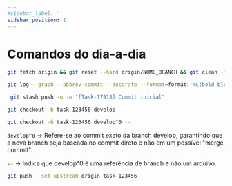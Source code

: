 ```yaml
---
#sidebar_label: ''
sidebar_position: 1
---
```


# Comandos do dia-a-dia

```bash title="Limpa a working tree e resincroniza o projeto com o remote."
git fetch origin && git reset --hard origin/NOME_BRANCH && git clean -f -d
```

```bash title="Mostra um Git graph com os ramos de branch"
git log --graph --abbrev-commit --decorate --format=format:'%C(bold blue)%h%C(reset) - %C(bold green)(%ar)%C(reset) %C(white)%s%C(reset) %C(dim white)- %an%C(reset)%C(bold yellow)%d%C(reset)' --all
```

```bash title="Salva as modificações locais e novos arquivos untracked para o Stash."
 git stash push -u -m "[Task-17918] Commit inicial"
```

```bash title="Criar branch baseada na develop"  
git checkout -b task-123456 develop
```

```bash title="Criar branch baseada na develop - sendo mais específico"
git checkout -b task-123456 develop^0 --
```
```develop^0``` → Refere-se ao commit exato da branch develop, garantindo que a nova branch seja baseada no commit direto e não em um possível "merge commit".

```--``` → Indica que develop^0 é uma referência de branch e não um arquivo.

```bash title="Enviar para o repositório remoto"
git push --set-upstream origin task-123456
```